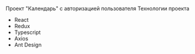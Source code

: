 Проект "Календарь" с авторизацией пользователя
Технологии проекта
- React
- Redux
- Typescript
- Axios
- Ant Design

